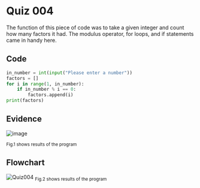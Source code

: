 # Quiz 004
The function of this piece of code was to take a given integer and count how many factors it had. The modulus operator, for loops, and if statements came in handy here.

## Code

```py
in_number = int(input("Please enter a number"))
factors = []
for i in range(1, in_number):
    if in_number % i == 0:
        factors.append(i)
print(factors)
```

## Evidence
![image](https://github.com/Amine-Itani/Unit-1/assets/123438294/06b1853b-3a30-4541-8535-62ca9af67634)

<sub>Fig.1 shows results of the program

## Flowchart
![Quiz004](https://github.com/Amine-Itani/Unit-1/assets/123438294/14ff5464-238c-4db7-b932-49a8e42dddd7)
<sub>Fig.2 shows results of the program
